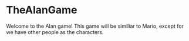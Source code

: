 # TheAlanGame
Welcome to the Alan game! This game will be similiar to Mario, except for we have other people as the characters.

